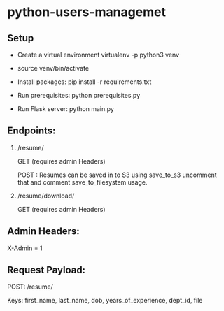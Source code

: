 # python-users-managemet

## Setup
* Create a virtual environment virtualenv -p python3 venv

* source venv/bin/activate

* Install packages: pip install -r requirements.txt

* Run prerequisites: python prerequisites.py

* Run Flask server: python main.py


## Endpoints:
1. /resume/

    GET (requires admin Headers)

    POST : Resumes can be saved in to S3 using save_to_s3 uncomment that and comment save_to_filesystem usage.

2. /resume/download/<ID>

    GET (requires admin Headers)


## Admin Headers:
X-Admin = 1

## Request Payload:
POST: 
/resume/ 

Keys:
first_name, last_name, dob, years_of_experience, dept_id, file

